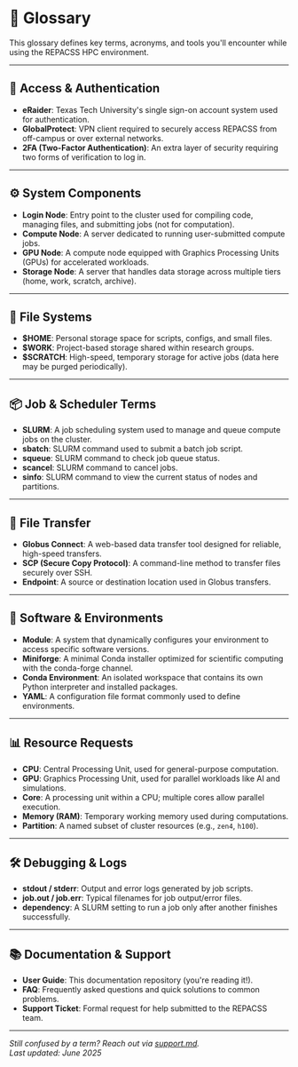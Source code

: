 # 📘 Glossary

This glossary defines key terms, acronyms, and tools you'll encounter while using the REPACSS HPC environment.

---

## 🔑 Access & Authentication

- **eRaider**: Texas Tech University's single sign-on account system used for authentication.
- **GlobalProtect**: VPN client required to securely access REPACSS from off-campus or over external networks.
- **2FA (Two-Factor Authentication)**: An extra layer of security requiring two forms of verification to log in.

---

## ⚙️ System Components

- **Login Node**: Entry point to the cluster used for compiling code, managing files, and submitting jobs (not for computation).
- **Compute Node**: A server dedicated to running user-submitted compute jobs.
- **GPU Node**: A compute node equipped with Graphics Processing Units (GPUs) for accelerated workloads.
- **Storage Node**: A server that handles data storage across multiple tiers (home, work, scratch, archive).

---

## 📁 File Systems

- **$HOME**: Personal storage space for scripts, configs, and small files.
- **$WORK**: Project-based storage shared within research groups.
- **$SCRATCH**: High-speed, temporary storage for active jobs (data here may be purged periodically).

---

## 📦 Job & Scheduler Terms

- **SLURM**: A job scheduling system used to manage and queue compute jobs on the cluster.
- **sbatch**: SLURM command used to submit a batch job script.
- **squeue**: SLURM command to check job queue status.
- **scancel**: SLURM command to cancel jobs.
- **sinfo**: SLURM command to view the current status of nodes and partitions.

---

## 📂 File Transfer

- **Globus Connect**: A web-based data transfer tool designed for reliable, high-speed transfers.
- **SCP (Secure Copy Protocol)**: A command-line method to transfer files securely over SSH.
- **Endpoint**: A source or destination location used in Globus transfers.

---

## 🧪 Software & Environments

- **Module**: A system that dynamically configures your environment to access specific software versions.
- **Miniforge**: A minimal Conda installer optimized for scientific computing with the conda-forge channel.
- **Conda Environment**: An isolated workspace that contains its own Python interpreter and installed packages.
- **YAML**: A configuration file format commonly used to define environments.

---

## 📊 Resource Requests

- **CPU**: Central Processing Unit, used for general-purpose computation.
- **GPU**: Graphics Processing Unit, used for parallel workloads like AI and simulations.
- **Core**: A processing unit within a CPU; multiple cores allow parallel execution.
- **Memory (RAM)**: Temporary working memory used during computations.
- **Partition**: A named subset of cluster resources (e.g., `zen4`, `h100`).

---

## 🛠 Debugging & Logs

- **stdout / stderr**: Output and error logs generated by job scripts.
- **job.out / job.err**: Typical filenames for job output/error files.
- **dependency**: A SLURM setting to run a job only after another finishes successfully.

---

## 📚 Documentation & Support

- **User Guide**: This documentation repository (you're reading it!).
- **FAQ**: Frequently asked questions and quick solutions to common problems.
- **Support Ticket**: Formal request for help submitted to the REPACSS team.

---

_Still confused by a term? Reach out via [support.md](support.md)._  
_Last updated: June 2025_
